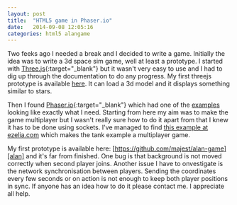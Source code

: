 ```yaml
---
layout: post
title:  "HTML5 game in Phaser.io"
date:   2014-09-08 12:05:16
categories: html5 alangame
---
```


Two feeks ago I needed a break and I decided to write a game. Initially the idea was to write a 3d space sim game, well at least a prototype. I started with [Three.js][threejs]{:target="_blank"} but it wasn't very easy to use and I had to dig up through the documentation to do any progress. My first threejs prototype is available [here][alantjs]. It can load a 3d model and it displays something similar to stars. 

Then I found [Phaser.io][phaser]{:target="_blank"} which had one of the [examples][example] looking like exactly what I need. Starting from here my aim was to make the game multiplayer but I wasn't really sure how to do it apart from that I knew it has to be done using sockets. I've managed to find [this example at ezelia.com][tankmulti] which makes the tank example a multiplayer game.

My first prototype is available here: [https://github.com/majest/alan-game][alan] and it's far from finished. One bug is that background is not moved correctly when second player joins. Another issue I have to onvestigate is the network synchronisation between players. Sending the coordinates every few seconds or on action is not enough to keep both player positions in sync. If anyone has an idea how to do it please contact me. I appreciate all help. 


[example]: http://examples.phaser.io/_site/view_lite.html?d=p2%20physics&f=thrust.js&t=thrust
[phaser]: https://phaser.io
[threejs]: http://threejs.org/
[alantjs]: https://github.com/majest/alan-game/tree/version/threejs
[alan]: https://github.com/majest/alan-game
[tankmulti]: http://ezelia.com/2014/09/tutorial-creating-basic-multiplayer-game-phaser-eureca-io/
